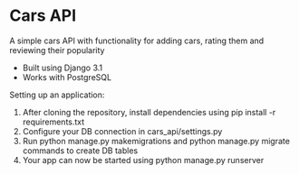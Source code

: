 # Cars API
A simple cars API with functionality for adding cars, rating them and reviewing their popularity

 - Built using Django 3.1
 - Works with PostgreSQL
 
 Setting up an application:
 
 1. After cloning the repository, install dependencies using pip install -r requirements.txt
 2. Configure your DB connection in cars_api/settings.py
 3. Run python manage.py makemigrations and python manage.py migrate commands to create DB tables
 4. Your app can now be started using python manage.py runserver

